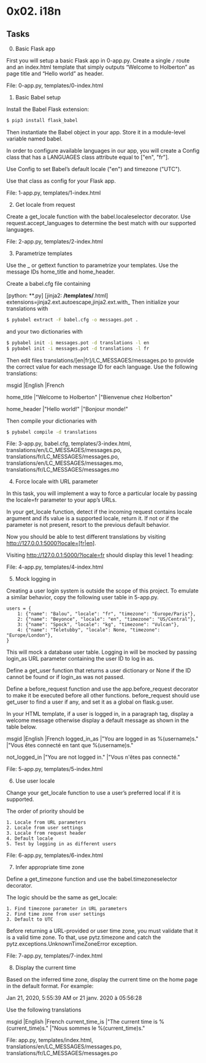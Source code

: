 # 0x02. i18n

## Tasks

0. Basic Flask app

First you will setup a basic Flask app in 0-app.py. Create a single `/` route and an index.html template that simply outputs “Welcome to Holberton” as page title and “Hello world” as header.

File: 0-app.py, templates/0-index.html
  
1. Basic Babel setup

Install the Babel Flask extension:
```sh
$ pip3 install flask_babel
```
Then instantiate the Babel object in your app. Store it in a module-level variable named babel.

In order to configure available languages in our app, you will create a Config class that has a LANGUAGES class attribute equal to ["en", "fr"].

Use Config to set Babel’s default locale ("en") and timezone ("UTC").

Use that class as config for your Flask app.

File: 1-app.py, templates/1-index.html
   
2. Get locale from request

Create a get_locale function with the babel.localeselector decorator. Use request.accept_languages to determine the best match with our supported languages.

File: 2-app.py, templates/2-index.html
  
3. Parametrize templates

Use the _ or gettext function to parametrize your templates. Use the message IDs home_title and home_header.

Create a babel.cfg file containing

[python: **.py]
[jinja2: **/templates/**.html]
extensions=jinja2.ext.autoescape,jinja2.ext.with_
Then initialize your translations with
```sh
$ pybabel extract -F babel.cfg -o messages.pot .
```
and your two dictionaries with

```sh
$ pybabel init -i messages.pot -d translations -l en
$ pybabel init -i messages.pot -d translations -l fr
```

Then edit files translations/[en|fr]/LC_MESSAGES/messages.po to provide the correct value for each message ID for each language. Use the following translations:

msgid	|English	|French

home_title	|"Welcome to Holberton"	|"Bienvenue chez Holberton"

home_header	|"Hello world!"	|"Bonjour monde!"

Then compile your dictionaries with
```sh
$ pybabel compile -d translations
```

File: 3-app.py, babel.cfg, templates/3-index.html, translations/en/LC_MESSAGES/messages.po, translations/fr/LC_MESSAGES/messages.po, translations/en/LC_MESSAGES/messages.mo, translations/fr/LC_MESSAGES/messages.mo
   
4. Force locale with URL parameter

In this task, you will implement a way to force a particular locale by passing the locale=fr parameter to your app’s URLs.

In your get_locale function, detect if the incoming request contains locale argument and ifs value is a supported locale, return it. If not or if the parameter is not present, resort to the previous default behavior.

Now you should be able to test different translations by visiting http://127.0.0.1:5000?locale=[fr|en].

Visiting http://127.0.0.1:5000/?locale=fr should display this level 1 heading: 

File: 4-app.py, templates/4-index.html
  
5. Mock logging in

Creating a user login system is outside the scope of this project. To emulate a similar behavior, copy the following user table in 5-app.py.

```
users = {
    1: {"name": "Balou", "locale": "fr", "timezone": "Europe/Paris"},
    2: {"name": "Beyonce", "locale": "en", "timezone": "US/Central"},
    3: {"name": "Spock", "locale": "kg", "timezone": "Vulcan"},
    4: {"name": "Teletubby", "locale": None, "timezone": "Europe/London"},
}
```
This will mock a database user table. Logging in will be mocked by passing login_as URL parameter containing the user ID to log in as.

Define a get_user function that returns a user dictionary or None if the ID cannot be found or if login_as was not passed.

Define a before_request function and use the app.before_request decorator to make it be executed before all other functions. before_request should use get_user to find a user if any, and set it as a global on flask.g.user.

In your HTML template, if a user is logged in, in a paragraph tag, display a welcome message otherwise display a default message as shown in the table below.

msgid	|English	|French
logged_in_as	|"You are logged in as %(username)s."	|"Vous êtes connecté en tant que %(username)s."

not_logged_in	|"You are not logged in."	|"Vous n'êtes pas connecté."

File: 5-app.py, templates/5-index.html
  
6. Use user locale

Change your get_locale function to use a user’s preferred local if it is supported.

The order of priority should be

    1. Locale from URL parameters
    2. Locale from user settings
    3. Locale from request header
    4. Default locale
    5. Test by logging in as different users

File: 6-app.py, templates/6-index.html
  
7. Infer appropriate time zone

Define a get_timezone function and use the babel.timezoneselector decorator.

The logic should be the same as get_locale:

    1. Find timezone parameter in URL parameters
    2. Find time zone from user settings
    3. Default to UTC
Before returning a URL-provided or user time zone, you must validate that it is a valid time zone. To that, use pytz.timezone and catch the pytz.exceptions.UnknownTimeZoneError exception.

File: 7-app.py, templates/7-index.html
 
8. Display the current time

Based on the inferred time zone, display the current time on the home page in the default format. For example:

Jan 21, 2020, 5:55:39 AM or 21 janv. 2020 à 05:56:28

Use the following translations

msgid	|English	|French
current_time_is	|"The current time is %(current_time)s."	|"Nous sommes le %(current_time)s."

File: app.py, templates/index.html, translations/en/LC_MESSAGES/messages.po, translations/fr/LC_MESSAGES/messages.po
  